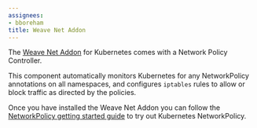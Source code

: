 ```yaml
---
assignees:
- bboreham
title: Weave Net Addon
---
```


The [Weave Net Addon](https://www.weave.works/docs/net/latest/kube-addon/) for Kubernetes comes with a Network Policy Controller.

This component automatically monitors Kubernetes for any NetworkPolicy annotations on all namespaces, and configures `iptables` rules to allow or block traffic as directed by the policies.

Once you have installed the Weave Net Addon you can follow the [NetworkPolicy getting started guide](/docs/getting-started-guides/network-policy/walkthrough) to try out Kubernetes NetworkPolicy.
